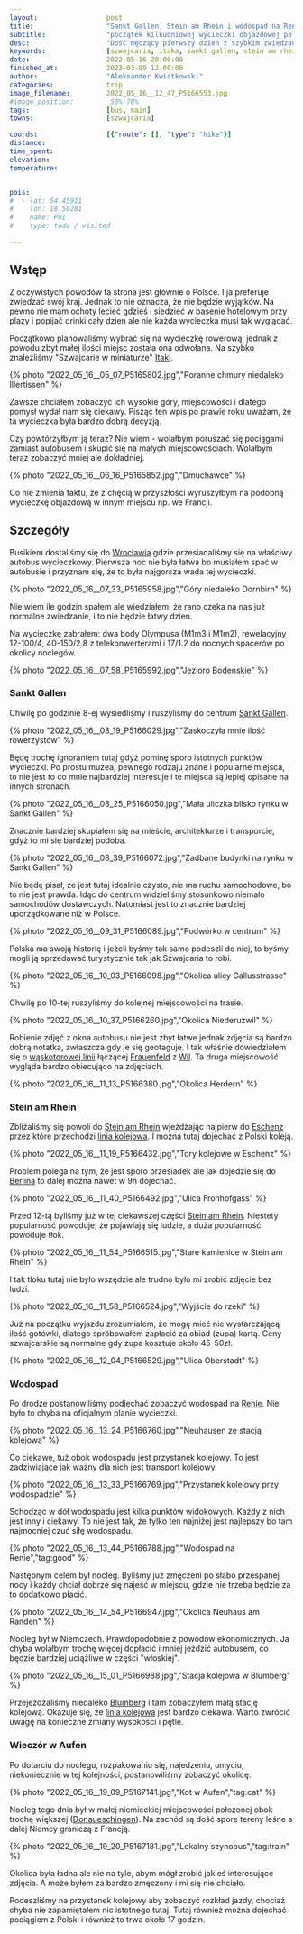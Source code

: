 ```yaml
---
layout:                 post
title:                  "Sankt Gallen, Stein am Rhein i wodospad na Renie"
subtitle:               "początek kilkudniowej wycieczki objazdowej po Szwajcarii"
desc:                   "Dość męczący pierwszy dzień z szybkim zwiedzaniem 2 bardzo ładnych miast(-eczek) w Szwajcarii. Widok na wodospad na Renie."
keywords:               [szwajcaria, itaka, sankt gallen, stein am rhein, ren, wodospad, Donaueschingen, Aufen]
date:                   2022-05-16 20:00:00
finished_at:            2023-03-09 12:00:00
author:                 "Aleksander Kwiatkowski"
categories:             trip
image_filename:         2022_05_16__12_47_P5166553.jpg
#image_position:         50% 70%
tags:                   [bus, main]
towns:                  [szwajcaria]

coords:                 [{"route": [], "type": "hike"}]
distance:               
time_spent:             
elevation:              
temperature:            


pois:
#  - lat: 54.45911
#    lon: 18.56281
#    name: POI
#    type: todo / visited

---
```


[w-miniaturze]: https://www.itaka.pl/wycieczki/szwajcaria/szwajcaria-w-miniaturze,XCHTICI.html

[wiki-wroclaw]: https://pl.wikipedia.org/wiki/Wroc%C5%82aw
[wiki-sankt-gallen]: https://en.wikipedia.org/wiki/St._Gallen
[wiki-berlin]: https://pl.wikipedia.org/wiki/Berlin
[wiki-ren]: https://pl.wikipedia.org/wiki/Ren
[wiki-blumberg]: https://pl.wikipedia.org/wiki/Blumberg_(Badenia-Wirtembergia)
[wiki-donaueschingen]: https://pl.wikipedia.org/wiki/Donaueschingen
[wiki-Frauenfeld]: https://en.wikipedia.org/wiki/Frauenfeld
[wiki-wil]: https://en.wikipedia.org/wiki/Wil
[wiki-Frauenfeld–Wil]: https://en.wikipedia.org/wiki/Frauenfeld%E2%80%93Wil_railway
[wiki-Stein-am-Rhein]: https://en.wikipedia.org/wiki/Stein_am_Rhein
[wiki-Eschenz]: https://en.wikipedia.org/wiki/Eschenz
[wiki-Lake-Line]: https://en.wikipedia.org/wiki/Lake_Line
[wiki-wutach-valley]: https://en.wikipedia.org/wiki/Wutach_Valley_Railway

## Wstęp

Z oczywistych powodów ta strona jest głównie o Polsce. I ja preferuje zwiedzać
swój kraj. Jednak to nie oznacza, że nie będzie wyjątków. Na pewno nie mam
ochoty lecieć gdzieś i siedzieć w basenie hotelowym przy plaży i popijać drinki cały
dzień ale nie każda wycieczka musi tak wyglądać.

Początkowo planowaliśmy wybrać się na wycieczkę rowerową, jednak z powodu
zbyt małej ilości miejsc została ona odwołana. Na szybko znaleźliśmy
"Szwajcarie w miniaturze" [Itaki][w-miniaturze].

{% photo "2022_05_16__05_07_P5165802.jpg","Poranne chmury niedaleko Illertissen" %}

Zawsze chciałem zobaczyć ich wysokie góry, miejscowości i dlatego pomysł wydał
nam się ciekawy.
Pisząc ten wpis po prawie roku uważam, że ta wycieczka była bardzo dobrą decyzją.

Czy powtórzyłbym ją teraz? Nie wiem - wolałbym poruszać się pociągami
zamiast autobusem i skupić się na małych miejscowościach. Wolałbym teraz
zobaczyć mniej ale dokładniej.

{% photo "2022_05_16__06_16_P5165852.jpg","Dmuchawce" %}

Co nie zmienia faktu, że z chęcią w przyszłości
wyruszyłbym na podobną wycieczkę objazdową w innym miejscu np. we Francji.

## Szczegóły

Busikiem dostaliśmy się do [Wrocławia][wiki-wroclaw] gdzie przesiadaliśmy się na
właściwy autobus wycieczkowy. Pierwsza noc nie była łatwa bo musiałem spać
w autobusie i przyznam się, że to była najgorsza wada tej wycieczki.

{% photo "2022_05_16__07_33_P5165958.jpg","Góry niedaleko Dornbirn" %}

Nie wiem ile godzin spałem ale wiedziałem, że rano czeka na nas już
normalne zwiedzanie, i to nie będzie łatwy dzień.

Na wycieczkę zabrałem: dwa body Olympusa (M1m3 i M1m2), rewelacyjny 12-100/4,
40-150/2.8 z telekonwerterami i 17/1.2 do nocnych spacerów po okolicy noclegów.

{% photo "2022_05_16__07_58_P5165992.jpg","Jezioro Bodeńskie" %}

### Sankt Gallen

<div class="strava-embed-placeholder" data-embed-type="activity" data-embed-id="7188407327"></div><script src="https://strava-embeds.com/embed.js"></script>

Chwilę po godzinie 8-ej wysiedliśmy i ruszyliśmy do centrum [Sankt Gallen][wiki-sankt-gallen].

{% photo "2022_05_16__08_19_P5166029.jpg","Zaskoczyła mnie ilość rowerzystów" %}

Będę trochę ignorantem tutaj gdyż pominę sporo istotnych punktów wycieczki.
Po prostu muzea, pewnego rodzaju znane i popularne miejsca, to nie jest to co
mnie najbardziej interesuje i te miejsca są lepiej opisane na innych stronach.

{% photo "2022_05_16__08_25_P5166050.jpg","Mała uliczka blisko rynku w Sankt Gallen" %}

Znacznie bardziej skupiałem się na mieście, architekturze i
transporcie, gdyż to mi się bardziej podoba.

{% photo "2022_05_16__08_39_P5166072.jpg","Zadbane budynki na rynku w Sankt Gallen" %}

Nie będę pisał, że jest tutaj idealnie czysto, nie ma ruchu samochodowe, bo
to nie jest prawda. Idąc do centrum widzieliśmy stosunkowo niemało samochodów
dostawczych. Natomiast jest to znacznie bardziej uporządkowane niż
w Polsce.

{% photo "2022_05_16__09_31_P5166089.jpg","Podwórko w centrum" %}

Polska ma swoją historię i jeżeli byśmy tak samo podeszli do niej, to byśmy
mogli ją sprzedawać turystycznie tak jak Szwajcaria to robi.

{% photo "2022_05_16__10_03_P5166098.jpg","Okolica ulicy Gallusstrasse" %}

Chwilę po 10-tej ruszyliśmy do kolejnej miejscowości na trasie.

{% photo "2022_05_16__10_37_P5166260.jpg","Okolica Niederuzwil" %}

Robienie zdjęć z okna autobusu nie jest zbyt łatwe jednak zdjęcia są
bardzo dobrą notatką, zwłaszcza gdy je się geotaguje. I tak
właśnie dowiedziałem się o
[wąskotorowej linii][wiki-Frauenfeld–Wil] łączącej
[Frauenfeld][wiki-Frauenfeld] z [Wil][wiki-wil].
Ta druga miejscowość wygląda bardzo obiecująco na zdjęciach.

{% photo "2022_05_16__11_13_P5166380.jpg","Okolica Herdern" %}

### Stein am Rhein

<div class="strava-embed-placeholder" data-embed-type="activity" data-embed-id="7188397137"></div><script src="https://strava-embeds.com/embed.js"></script>

Zbliżaliśmy się powoli do [Stein am Rhein][wiki-Stein-am-Rhein] wjeżdżając
najpierw do [Eschenz][wiki-Eschenz] przez które przechodzi
[linia kolejowa][wiki-Lake-Line]. I można tutaj dojechać z Polski koleją.

{% photo "2022_05_16__11_19_P5166432.jpg","Tory kolejowe w Eschenz" %}

Problem polega na tym, że jest sporo przesiadek ale jak dojedzie się
do [Berlina][wiki-berlin] to dalej można nawet w 9h dojechać.

{% photo "2022_05_16__11_40_P5166492.jpg","Ulica Fronhofgass" %}

Przed 12-tą byliśmy już w tej ciekawszej części [Stein am Rhein][wiki-Stein-am-Rhein].
Niestety popularność powoduje, że pojawiają się ludzie, a duża popularność
powoduje tłok.

{% photo "2022_05_16__11_54_P5166515.jpg","Stare kamienice w Stein am Rhein" %}

I tak tłoku tutaj nie było wszędzie ale trudno było mi zrobić zdjęcie bez ludzi.

{% photo "2022_05_16__11_58_P5166524.jpg","Wyjście do rzeki" %}

Już na początku wyjazdu zrozumiałem, że mogę mieć nie wystarczającą ilość
gotówki, dlatego spróbowałem zapłacić za obiad (zupa) kartą. Ceny szwajcarskie
są normalne gdy zupa kosztuje około 45-50zł.

{% photo "2022_05_16__12_04_P5166529.jpg","Ulica Oberstadt" %}

### Wodospad

Po drodze postanowiliśmy podjechać zobaczyć wodospad na [Renie][wiki-ren]. Nie
było to chyba na oficjalnym planie wycieczki.

{% photo "2022_05_16__13_24_P5166760.jpg","Neuhausen ze stacją kolejową" %}

Co ciekawe, tuż obok wodospadu jest przystanek kolejowy. To jest zadziwiające
jak ważny dla nich jest transport kolejowy.

{% photo "2022_05_16__13_33_P5166769.jpg","Przystanek kolejowy przy wodospadzie" %}

Schodząc w dół wodospadu jest kilka punktów widokowych. Każdy z nich jest inny
i ciekawy. To nie jest tak, że tylko ten najniżej jest najlepszy bo tam
najmocniej czuć siłę wodospadu.

{% photo "2022_05_16__13_44_P5166788.jpg","Wodospad na Renie","tag:good" %}

Następnym celem był nocleg. Byliśmy już zmęczeni po słabo przespanej
nocy i każdy chciał dobrze się najeść w miejscu, gdzie nie trzeba będzie
za to dodatkowo płacić.

{% photo "2022_05_16__14_54_P5166947.jpg","Okolica Neuhaus am Randen" %}

Nocleg był w Niemczech. Prawdopodobnie z powodów ekonomicznych. Ja chyba wolałbym
trochę więcej dopłacić i mniej jeździć autobusem, co będzie bardziej uciążliwe
w części "włoskiej".

{% photo "2022_05_16__15_01_P5166988.jpg","Stacja kolejowa w Blumberg" %}

Przejeżdżaliśmy niedaleko [Blumberg][wiki-blumberg] i tam zobaczyłem
małą stację kolejową. Okazuje się, że [linia kolejowa][wiki-wutach-valley]
jest bardzo ciekawa. Warto zwrócić uwagę na konieczne zmiany wysokości i
pętle.

### Wieczór w Aufen

<div class="strava-embed-placeholder" data-embed-type="activity" data-embed-id="7188388698"></div><script src="https://strava-embeds.com/embed.js"></script>

Po dotarciu do noclegu, rozpakowaniu się, najedzeniu, umyciu, niekoniecznie w
tej kolejności, postanowiliśmy zobaczyć okolicę.

{% photo "2022_05_16__19_09_P5167141.jpg","Kot w Aufen","tag:cat" %}

Nocleg tego dnia był w małej niemieckiej miejscowości położonej obok
trochę większej ([Donaueschingen][wiki-donaueschingen]). Na zachód są
dość spore tereny leśne a dalej Niemcy graniczą z Francją.

{% photo "2022_05_16__19_20_P5167181.jpg","Lokalny szynobus","tag:train" %}

Okolica była ładna ale nie na tyle, abym mógł zrobić jakieś interesujące
zdjęcia. A może byłem za bardzo zmęczony i mi się nie chciało.

Podeszliśmy na przystanek kolejowy aby zobaczyć rozkład jazdy, chociaż
chyba nie zapamiętałem nic istotnego tutaj. Tutaj również można dojechać
pociągiem z Polski i również to trwa około 17 godzin.
